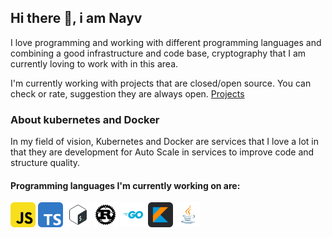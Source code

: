 ## Hi there 👋, i am Nayv
I love programming and working with different programming languages and combining a good infrastructure and code base, cryptography that I am currently loving to work with in this area.

I'm currently working with projects that are closed/open source. You can check or rate, suggestion they are always open. [Projects](https://github.com/nayvcake?tab=repositories)

### About kubernetes and Docker
In my field of vision, Kubernetes and Docker are services that I love a lot in that they are development for Auto Scale in services to improve code and structure quality.



#### Programming languages I'm currently working on are:
<div>
  <img src="https://raw.githubusercontent.com/edent/SuperTinyIcons/master/images/svg/javascript.svg"  height="40" width="40">
  <img src="https://raw.githubusercontent.com/edent/SuperTinyIcons/master/images/svg/typescript.svg"  height="40" width="40">
  <img src="https://raw.githubusercontent.com/edent/SuperTinyIcons/master/images/svg/bash.svg"  height="40" width="40">
  <img src="https://raw.githubusercontent.com/edent/SuperTinyIcons/master/images/svg/rust.svg"  height="40" width="40">
  <img src="https://raw.githubusercontent.com/edent/SuperTinyIcons/master/images/svg/go.svg"  height="40" width="40">
  <img src="https://raw.githubusercontent.com/edent/SuperTinyIcons/master/images/svg/kotlin.svg"  height="40" width="40">
  <img src="https://raw.githubusercontent.com/edent/SuperTinyIcons/master/images/svg/java.svg"  height="40" width="40">
</div>



<!--
**nayvcake/nayvcake** is a ✨ _special_ ✨ repository because its `README.md` (this file) appears on your GitHub profile.

Here are some ideas to get you started:

- 🔭 I’m currently working on ...
- 🌱 I’m currently learning ...
- 👯 I’m looking to collaborate on ...
- 🤔 I’m looking for help with ...
- 💬 Ask me about ...
- 📫 How to reach me: ...
- 😄 Pronouns: ...
- ⚡ Fun fact: ...
-->
